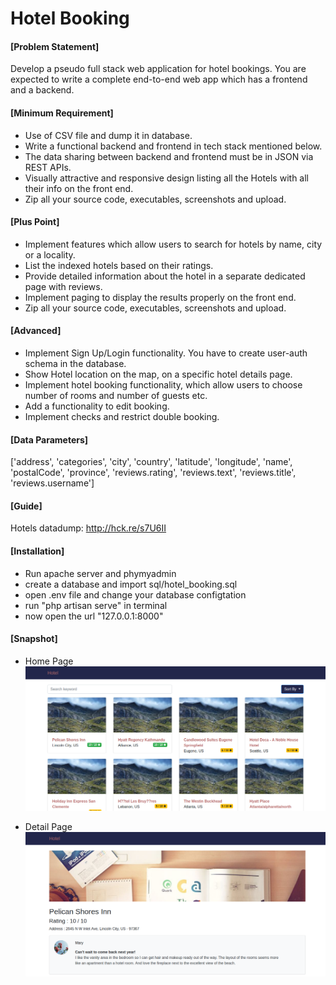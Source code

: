 # Hotel Booking

#### [Problem Statement]

Develop a pseudo full stack web application for hotel bookings. You are expected to write a complete end-to-end web app which has a frontend and a backend.


#### [Minimum Requirement]

*  Use of CSV file and dump it in database.
*  Write a functional backend and frontend in tech stack mentioned below.
*  The data sharing between backend and frontend must be in JSON via REST APIs.
* Visually attractive and responsive design listing all the Hotels with all their info on the front end.
* Zip all your source code, executables, screenshots and upload.

#### [Plus Point]

* Implement features which allow users to search for hotels by name, city or a locality.
* List the indexed hotels based on their ratings.
* Provide detailed information about the hotel in a separate dedicated page with reviews.
* Implement paging ​to display the results properly on the front end​.
* Zip all your source code, executables, screenshots and upload.

#### [Advanced]

* Implement Sign Up/Login functionality. You have to create user-auth schema in the database.
* Show Hotel location on the map, on a specific hotel details page.
* Implement hotel booking functionality, which allow users to choose number of rooms and number of guests etc.
* Add a functionality to edit booking.
* Implement checks and restrict double booking.

#### [Data Parameters]

['address', 'categories', 'city', 'country', 'latitude',  'longitude', 'name', 'postalCode', 'province', 'reviews.rating', 'reviews.text', 'reviews.title', 'reviews.username']

#### [Guide]

Hotels datadump: http://hck.re/s7U6II

#### [Installation]

* Run apache server and phymyadmin
* create a database and import sql/hotel_booking.sql
* open .env file and change your database configtation
* run "php artisan serve" in terminal
* now open the url "127.0.0.1:8000"

#### [Snapshot]

* Home Page
![home page](snapshot/home.png)

* Detail Page
![detail page](snapshot/detail.png)
